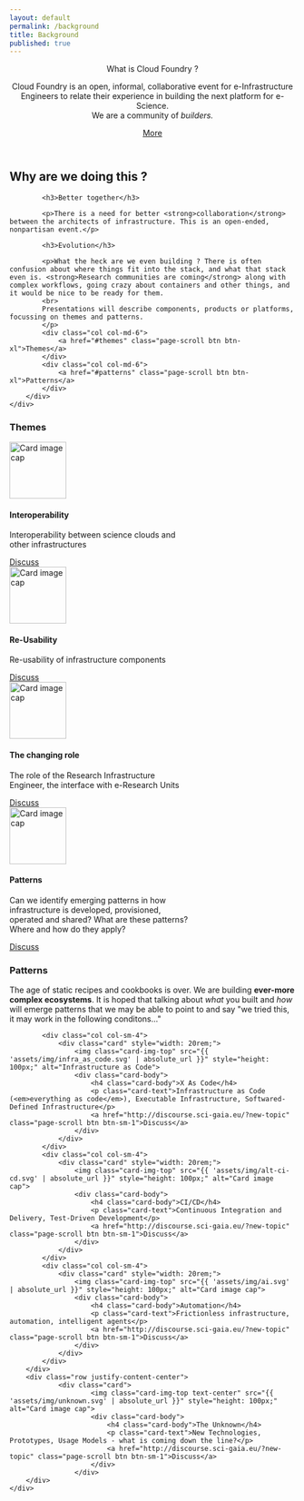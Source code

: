 ```yaml
---
layout: default
permalink: /background
title: Background
published: true
---
```


<header>
    <div class="container">
        <div class="intro-text">
            <div class="intro-heading">
             What is Cloud Foundry ?
            </div> <!-- intro-heading -->
            <p>Cloud Foundry is an open, informal, collaborative event for e-Infrastructure Engineers to relate their experience in building the next platform for e-Science. <br>
            We are a community of <em>builders.</em></p>
            <a href="#more" class="page-scroll btn btn-xl">More</a>
        </div>
    </div> <!-- container-->
</header>

<section id="more">
    <div class="container">
        <div class="row justify-content-center">
            <h2 class="intro-text">Why are we doing this ?</h2>

            <h3>Better together</h3>

            <p>There is a need for better <strong>collaboration</strong> between the architects of infrastructure. This is an open-ended, nonpartisan event.</p>

            <h3>Evolution</h3>

            <p>What the heck are we even building ? There is often confusion about where things fit into the stack, and what that stack even is. <strong>Research communities are coming</strong> along with complex workflows, going crazy about containers and other things, and it would be nice to be ready for them.
            <br>
            Presentations will describe components, products or platforms, focussing on themes and patterns.
            </p>
            <div class="col col-md-6">
                <a href="#themes" class="page-scroll btn btn-xl">Themes</a>
            </div>
            <div class="col col-md-6">
                <a href="#patterns" class="page-scroll btn btn-xl">Patterns</a>
            </div>
        </div>
    </div>
</section>


<section id="themes">
    <div class="container text-center">
        <div class="row justify-content-center">
        <h3 class="intro-text">Themes</h3>
        </div>
        <div class="row justify-content-center">
            <div class="col col-md-3 mx-auto text-center">
                <div class="card" style="width: 20rem;">
                    <img class="card-img-top" style="height: 100px;" src="{{'assets/img/interop.svg' | absolute_url }}" alt="Card image cap">
                    <div class="card-body">
                        <h4 class="card-title">Interoperability</h4>
                        <p class="card-text">Interoperability between science clouds and other infrastructures</p>
                        <a href="http://discourse.sci-gaia.eu/?new-topic" class="page-scroll btn btn-sm-1">Discuss</a>
                    </div>
                </div>
            </div>
            <div class="col col-md-3 mx-auto text-center">
                <div class="card" style="width: 20rem;">
                    <img class="card-img-top" style="height: 100px;"  src="{{'assets/img/reuse.svg' | absolute_url }} " alt="Card image cap">
                    <div class="card-body"> 
                        <h4 class="card-title">Re-Usability</h4>
                        <p class="card-text">Re-usability of infrastructure components</p>
                        <a href="http://discourse.sci-gaia.eu/?new-topic" class="page-scroll btn btn-sm-1">Discuss</a>
                    </div>
                </div>
            </div>
            <div class="col col-md-3 mx-auto text-center">
                <div class="card" style="width: 20rem;">
                    <img class="card-img-top" src="{{ 'assets/img/rie.svg' | absolute_url }}" style="height: 100px;" alt="Card image cap">
                    <div class="card-body">
                        <h4 class="card-title">The changing role</h4>
                        <p class="card-text">The role of the Research Infrastructure Engineer, the interface with e-Research Units</p>
                        <a href="http://discourse.sci-gaia.eu/?new-topic" class="page-scroll btn btn-sm-1">Discuss</a>
                    </div>
                </div>
            </div>
            <div class="col col-md-3 mx-auto text-center">
                <div class="card" style="width: 20rem;">
                        <a href="#patterns" class="page-scroll"><img class="card-img-top" src="{{ 'assets/img/design_pattern.svg' | absolute_url }}" style="height: 100px;" alt="Card image cap"></a>
                    <div class="card-body">
                        <h4 class="card-title">Patterns</h4>
                        <p class="card-text">Can we identify emerging patterns in how infrastructure is developed, provisioned, operated and shared? What are these patterns? Where and how do they apply?</p>
                        <a href="http://discourse.sci-gaia.eu/?new-topic" class="page-scroll btn btn-sm-1">Discuss</a>
                    </div>
                </div>
            </div>
        </div> <!-- row -->
    </div>
</section>




<section id="patterns">
    <div class="container">
        <div class="row justify-content-center">
            <h3 class="intro-text">Patterns</h3>
            <p>The age of static recipes and cookbooks is over. We are building <strong>ever-more complex ecosystems</strong>. It is hoped that talking about <em>what</em> you built and <em>how</em> will emerge patterns that we may be able to point to and say "we tried this, it may work in the following conditons..."</p>
    
            <div class="col col-sm-4">
                <div class="card" style="width: 20rem;">
                    <img class="card-img-top" src="{{ 'assets/img/infra_as_code.svg' | absolute_url }}" style="height: 100px;" alt="Infrastructure as Code">
                    <div class="card-body">
                        <h4 class="card-body">X As Code</h4>
                        <p class="card-text">Infrastructure as Code (<em>everything as code</em>), Executable Infrastructure, Softwared-Defined Infrastructure</p>
                        <a href="http://discourse.sci-gaia.eu/?new-topic" class="page-scroll btn btn-sm-1">Discuss</a>
                    </div>
                </div>
            </div>
            <div class="col col-sm-4">
                <div class="card" style="width: 20rem;">
                    <img class="card-img-top" src="{{ 'assets/img/alt-ci-cd.svg' | absolute_url }}" style="height: 100px;" alt="Card image cap">
                    <div class="card-body">
                        <h4 class="card-body">CI/CD</h4>
                        <p class="card-text">Continuous Integration and Delivery, Test-Driven Development</p>
                        <a href="http://discourse.sci-gaia.eu/?new-topic" class="page-scroll btn btn-sm-1">Discuss</a>
                    </div>
                </div>
            </div>
            <div class="col col-sm-4">
                <div class="card" style="width: 20rem;">
                    <img class="card-img-top" src="{{ 'assets/img/ai.svg' | absolute_url }}" style="height: 100px;" alt="Card image cap">
                    <div class="card-body">
                        <h4 class="card-body">Automation</h4>
                        <p class="card-text">Frictionless infrastructure, automation, intelligent agents</p>
                        <a href="http://discourse.sci-gaia.eu/?new-topic" class="page-scroll btn btn-sm-1">Discuss</a>
                    </div>
                </div>
            </div>
        </div>
        <div class="row justify-content-center">
                <div class="card">
                        <img class="card-img-top text-center" src="{{ 'assets/img/unknown.svg' | absolute_url }}" style="height: 100px;" alt="Card image cap">
                        <div class="card-body">
                            <h4 class="card-body">The Unknown</h4>
                            <p class="card-text">New Technologies, Prototypes, Usage Models - what is coming down the line?</p>
                            <a href="http://discourse.sci-gaia.eu/?new-topic" class="page-scroll btn btn-sm-1">Discuss</a>
                        </div>
                    </div>
        </div>
    </div>
</section>
